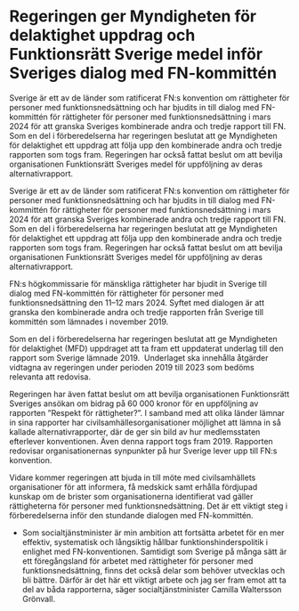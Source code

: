 # Regeringen ger Myndigheten för delaktighet uppdrag och Funktionsrätt Sverige medel inför Sveriges dialog med FN-kommittén

Sverige är ett av de länder som ratificerat FN:s konvention om rättigheter för personer med funktionsnedsättning och har bjudits in till dialog med FN-kommittén för rättigheter för personer med funktionsnedsättning i mars 2024 för att granska Sveriges kombinerade andra och tredje rapport till FN. Som en del i förberedelserna har regeringen beslutat att ge Myndigheten för delaktighet ett uppdrag att följa upp den kombinerade andra och tredje rapporten som togs fram. Regeringen har också fattat beslut om att bevilja organisationen Funktionsrätt Sveriges medel för uppföljning av deras alternativrapport.

Sverige är ett av de länder som ratificerat FN:s konvention om rättigheter för personer med funktionsnedsättning och har bjudits in till dialog med FN-kommittén för rättigheter för personer med funktionsnedsättning i mars 2024 för att granska Sveriges kombinerade andra och tredje rapport till FN. Som en del i förberedelserna har regeringen beslutat att ge Myndigheten för delaktighet ett uppdrag att följa upp den kombinerade andra och tredje rapporten som togs fram. Regeringen har också fattat beslut om att bevilja organisationen Funktionsrätt Sveriges medel för uppföljning av deras alternativrapport.

FN:s högkommissarie för mänskliga rättigheter har bjudit in Sverige till dialog med FN-kommittén för rättigheter för personer med funktionsnedsättning den 11–12 mars 2024. Syftet med dialogen är att granska den kombinerade andra och tredje rapporten från Sverige till kommittén som lämnades i november 2019.

Som en del i förberedelserna har regeringen beslutat att ge Myndigheten för delaktighet (MFD) uppdraget att ta fram ett uppdaterat underlag till den rapport som Sverige lämnade 2019.  Underlaget ska innehålla åtgärder vidtagna av regeringen under perioden 2019 till 2023 som bedöms relevanta att redovisa.

Regeringen har även fattat beslut om att bevilja organisationen Funktionsrätt Sveriges ansökan om bidrag på 60 000 kronor för en uppföljning av rapporten ”Respekt för rättigheter?”. I samband med att olika länder lämnar in sina rapporter har civilsamhällesorganisationer möjlighet att lämna in så kallade alternativrapporter, där de ger sin bild av hur medlemsstaten efterlever konventionen. Även denna rapport togs fram 2019. Rapporten redovisar organisationernas synpunkter på hur Sverige lever upp till FN:s konvention.

Vidare kommer regeringen att bjuda in till möte med civilsamhällets organisationer för att informera, få medskick samt erhålla fördjupad kunskap om de brister som organisationerna identifierat vad gäller rättigheterna för personer med funktionsnedsättning. Det är ett viktigt steg i förberedelserna inför den stundande dialogen med FN-kommittén.

- Som socialtjänstminister är min ambition att fortsätta arbetet för en mer effektiv, systematisk och långsiktig hållbar funktionshinderspolitik i enlighet med FN-konventionen. Samtidigt som Sverige på många sätt är ett föregångsland för arbetet med rättigheter för personer med funktionsnedsättning, finns det också delar som behöver utvecklas och bli bättre. Därför är det här ett viktigt arbete och jag ser fram emot att ta del av båda rapporterna, säger socialtjänstminister Camilla Waltersson Grönvall.

